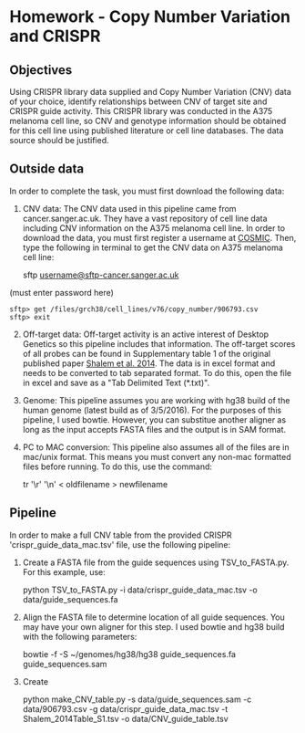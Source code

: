 # Homework - Copy Number Variation and CRISPR
## Objectives

Using CRISPR library data supplied and Copy Number Variation (CNV) data of your choice, identify relationships between CNV of target site and CRISPR guide activity. This CRISPR library was conducted in the A375 melanoma cell line, so CNV and genotype information should be obtained for this cell line using published literature or cell line databases. The data source should be justified.

## Outside data
In order to complete the task, you must first download the following data:

1. CNV data: The CNV data used in this pipeline came from cancer.sanger.ac.uk. They have a vast repository of cell line data including CNV information on the A375 melanoma cell line. In order to download the data, you must first register a username at [COSMIC](https://cancer.sanger.ac.uk/cosmic/register). Then, type the following in terminal to get the CNV data on A375 melanoma cell line:

	sftp username@sftp-cancer.sanger.ac.uk

(must enter password here)

	sftp> get /files/grch38/cell_lines/v76/copy_number/906793.csv
	sftp> exit

2. Off-target data: Off-target activity is an active interest of Desktop Genetics so this pipeline includes that information. The off-target scores of all probes can be found in Supplementary table 1 of the original published paper [Shalem et al. 2014](http://www.ncbi.nlm.nih.gov/pubmed/24336571). The data is in excel format and needs to be converted to tab separated format. To do this, open the file in excel and save as a "Tab Delimited Text (*.txt)".

3. Genome: This pipeline assumes you are working with hg38 build of the human genome (latest build as of 3/5/2016). For the purposes of this pipeline, I used bowtie. However, you can substitue another aligner as long as the input accepts FASTA files and the output is in SAM format.

4. PC to MAC conversion: This pipeline also assumes all of the files are in mac/unix format. This means you must convert any non-mac formatted files before running. To do this, use the command:

	tr '\r' '\n' < oldfilename > newfilename

## Pipeline
In order to make a full CNV table from the provided CRISPR 'crispr_guide_data_mac.tsv' file, use the following pipeline:

1. Create a FASTA file from the guide sequences using TSV_to_FASTA.py. For this example, use:

	python TSV_to_FASTA.py -i data/crispr_guide_data_mac.tsv -o data/guide_sequences.fa

2. Align the FASTA file to determine location of all guide sequences. You may have your own aligner for this step. I used bowtie and hg38 build with the following parameters:

	bowtie -f -S ~/genomes/hg38/hg38 guide_sequences.fa guide_sequences.sam

3. Create 

	python make_CNV_table.py -s data/guide_sequences.sam -c data/906793.csv -g data/crispr_guide_data_mac.tsv -t Shalem_2014Table_S1.tsv -o data/CNV_guide_table.tsv 


